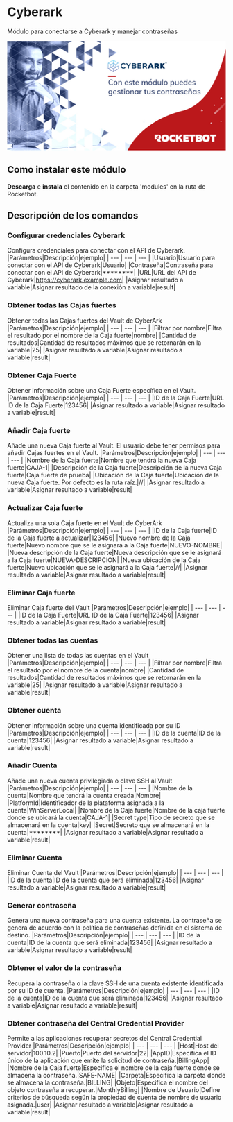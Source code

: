 # Cyberark
  
Módulo para conectarse a Cyberark y manejar contraseñas  


  
![banner](imgs/Banner_Cyberark.png)
## Como instalar este módulo
  
__Descarga__ e __instala__ el contenido en la carpeta 'modules' en la ruta de Rocketbot.  



## Descripción de los comandos

### Configurar credenciales Cyberark
  
Configura credenciales para conectar con el API de Cyberark.
|Parámetros|Descripción|ejemplo|
| --- | --- | --- |
|Usuario|Usuario para conectar con el API de Cyberark|Usuario|
|Contraseña|Contraseña para conectar con el API de Cyberark|********|
|URL|URL del API de Cyberark|https://cyberark.example.com|
|Asignar resultado a variable|Asignar resultado de la conexión a variable|result|

### Obtener todas las Cajas fuertes
  
Obtener todas las Cajas fuertes del Vault de CyberArk
|Parámetros|Descripción|ejemplo|
| --- | --- | --- |
|Filtrar por nombre|Filtra el resultado por el nombre de la Caja fuerte|nombre|
|Cantidad de resultados|Cantidad de resultados máximos que se retornarán en la variable|25|
|Asignar resultado a variable|Asignar resultado a variable|result|

### Obtener Caja Fuerte
  
Obtener información sobre una Caja Fuerte específica en el Vault.
|Parámetros|Descripción|ejemplo|
| --- | --- | --- |
|ID de la Caja Fuerte|URL ID de la Caja Fuerte|123456|
|Asignar resultado a variable|Asignar resultado a variable|result|

### Añadir Caja fuerte
  
Añade una nueva Caja fuerte al Vault. El usuario debe tener permisos para añadir Cajas fuertes en el Vault.
|Parámetros|Descripción|ejemplo|
| --- | --- | --- |
|Nombre de la Caja fuerte|Nombre que tendrá la nueva Caja fuerte|CAJA-1|
|Descripción de la Caja fuerte|Descripción de la nueva Caja fuerte|Caja fuerte de prueba|
|Ubicación de la Caja fuerte|Ubicación de la nueva Caja fuerte. Por defecto es la ruta raíz.|//|
|Asignar resultado a variable|Asignar resultado a variable|result|

### Actualizar Caja fuerte
  
Actualiza una sola Caja fuerte en el Vault de CyberArk
|Parámetros|Descripción|ejemplo|
| --- | --- | --- |
|ID de la Caja fuerte|ID de la Caja fuerte a actualizar|123456|
|Nuevo nombre de la Caja fuerte|Nuevo nombre que se le asignará a la Caja fuerte|NUEVO-NOMBRE|
|Nueva descripción de la Caja fuerte|Nueva descripción que se le asignará a la Caja fuerte|NUEVA-DESCRIPCION|
|Nueva ubicación de la Caja fuerte|Nueva ubicación que se le asignará a la Caja fuerte|//|
|Asignar resultado a variable|Asignar resultado a variable|result|

### Eliminar Caja fuerte
  
Eliminar Caja fuerte del Vault
|Parámetros|Descripción|ejemplo|
| --- | --- | --- |
|ID de la Caja Fuerte|URL ID de la Caja Fuerte|123456|
|Asignar resultado a variable|Asignar resultado a variable|result|

### Obtener todas las cuentas
  
Obtener una lista de todas las cuentas en el Vault
|Parámetros|Descripción|ejemplo|
| --- | --- | --- |
|Filtrar por nombre|Filtra el resultado por el nombre de la cuenta|nombre|
|Cantidad de resultados|Cantidad de resultados máximos que se retornarán en la variable|25|
|Asignar resultado a variable|Asignar resultado a variable|result|

### Obtener cuenta
  
Obtener información sobre una cuenta identificada por su ID
|Parámetros|Descripción|ejemplo|
| --- | --- | --- |
|ID de la cuenta|ID de la cuenta|123456|
|Asignar resultado a variable|Asignar resultado a variable|result|

### Añadir Cuenta
  
Añade una nueva cuenta privilegiada o clave SSH al Vault
|Parámetros|Descripción|ejemplo|
| --- | --- | --- |
|Nombre de la cuenta|Nombre que tendrá la cuenta creada|Nombre|
|PlatformId|Identificador de la plataforma asignada a la cuenta|WinServerLocal|
|Nombre de la Caja fuerte|Nombre de la caja fuerte donde se ubicará la cuenta|CAJA-1|
|Secret type|Tipo de secreto que se almacenará en la cuenta|key|
|Secret|Secreto que se almacenará en la cuenta|********|
|Asignar resultado a variable|Asignar resultado a variable|result|

### Eliminar Cuenta
  
Eliminar Cuenta del Vault
|Parámetros|Descripción|ejemplo|
| --- | --- | --- |
|ID de la cuenta|ID de la cuenta que será eliminada|123456|
|Asignar resultado a variable|Asignar resultado a variable|result|

### Generar contraseña
  
Genera una nueva contraseña para una cuenta existente. La contraseña se genera de acuerdo con la política de contraseñas definida en el sistema de destino.
|Parámetros|Descripción|ejemplo|
| --- | --- | --- |
|ID de la cuenta|ID de la cuenta que será eliminada|123456|
|Asignar resultado a variable|Asignar resultado a variable|result|

### Obtener el valor de la contraseña
  
Recupera la contraseña o la clave SSH de una cuenta existente identificada por su ID de cuenta.
|Parámetros|Descripción|ejemplo|
| --- | --- | --- |
|ID de la cuenta|ID de la cuenta que será eliminada|123456|
|Asignar resultado a variable|Asignar resultado a variable|result|

### Obtener contraseña del Central Credential Provider
  
Permite a las aplicaciones recuperar secretos del Central Credential Provider
|Parámetros|Descripción|ejemplo|
| --- | --- | --- |
|Host|Host del servidor|100.10.2|
|Puerto|Puerto del servidor|22|
|AppID|Especifica el ID único de la aplicación que emite la solicitud de contraseña.|BillingApp|
|Nombre de la Caja fuerte|Especifica el nombre de la caja fuerte donde se almacena la contraseña.|SAFE-NAME|
|Carpeta|Especifica la carpeta donde se almacena la contraseña.|BILLING|
|Objeto|Especifica el nombre del objeto contraseña a recuperar.|MonthlyBilling|
|Nombre de Usuario|Define criterios de búsqueda según la propiedad de cuenta de nombre de usuario asignada.|user|
|Asignar resultado a variable|Asignar resultado a variable|result|
